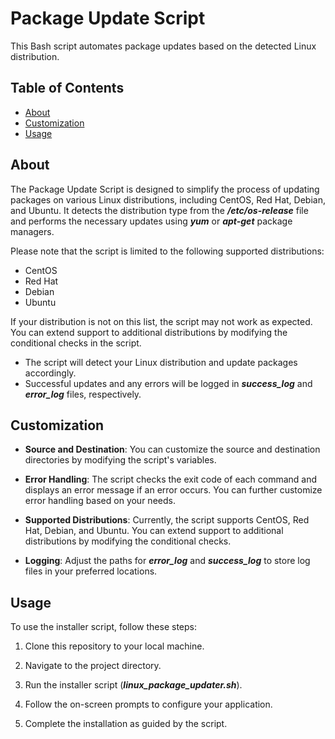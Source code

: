 # Package Update Script

This Bash script automates package updates based on the detected Linux distribution.

## Table of Contents

- [About](#about)
- [Customization](#customization)
- [Usage](#usage)

## About

The Package Update Script is designed to simplify the process of updating packages on various Linux distributions, including CentOS, Red Hat, Debian, and Ubuntu. It detects the distribution type from the ***/etc/os-release*** file and performs the necessary updates using ***yum*** or ***apt-get*** package managers.

Please note that the script is limited to the following supported distributions:

- CentOS
- Red Hat
- Debian
- Ubuntu

If your distribution is not on this list, the script may not work as expected. You can extend support to additional distributions by modifying the conditional checks in the script.

- The script will detect your Linux distribution and update packages accordingly.
- Successful updates and any errors will be logged in ***success_log*** and ***error_log*** files, respectively.

## Customization

- **Source and Destination**: You can customize the source and destination directories by modifying the script's variables.

- **Error Handling**: The script checks the exit code of each command and displays an error message if an error occurs. You can further customize error handling based on your needs.

- **Supported Distributions**: Currently, the script supports CentOS, Red Hat, Debian, and Ubuntu. You can extend support to additional distributions by modifying the conditional checks.

- **Logging**: Adjust the paths for ***error_log*** and ***success_log*** to store log files in your preferred locations.

## Usage

To use the installer script, follow these steps:

1. Clone this repository to your local machine.

2. Navigate to the project directory.

3. Run the installer script (***linux_package_updater.sh***).

4. Follow the on-screen prompts to configure your application.

5. Complete the installation as guided by the script.
